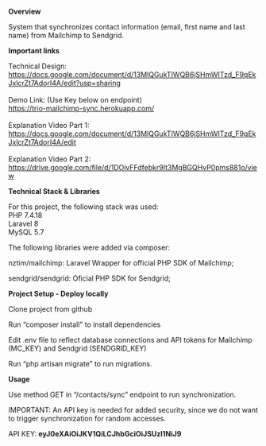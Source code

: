 <b>Overview</b>

System that synchronizes contact information (email, first name and last name) from Mailchimp to Sendgrid.


<b>Important links</b>

Technical Design:<br>
https://docs.google.com/document/d/13MlQGukTIWQB6jSHmWITzd_F9qEkJxlcrZt7AdorI4A/edit?usp=sharing
<br><br>
Demo Link: (Use Key below on endpoint)<br>
https://trio-mailchimp-sync.herokuapp.com/
<br><br>
Explanation Video Part 1:<br>
https://docs.google.com/document/d/13MlQGukTIWQB6jSHmWITzd_F9qEkJxlcrZt7AdorI4A/edit
<br><br>
Explanation Video Part 2:<br>
https://drive.google.com/file/d/1DOivFFdfebkr9It3MgBGQHvP0pms881o/view
<br>

<b>Technical Stack & Libraries</b>

For this project, the following stack was used:<br>
PHP 7.4.18<br>
Laravel 8<br>
MySQL 5.7<br>

The following libraries were added via composer:

nztim/mailchimp:
Laravel Wrapper for official PHP SDK of Mailchimp;

sendgrid/sendgrid:
Oficial PHP SDK for Sendgrid;


<b>Project Setup - Deploy locally</b>

Clone project from github

Run “composer install” to install dependencies

Edit .env file to reflect database connections and API tokens for Mailchimp (MC_KEY) and Sendgrid (SENDGRID_KEY)

Run “php artisan migrate” to run migrations.


<b>Usage</b>

Use method GET in  “/contacts/sync” endpoint to run synchronization. 

IMPORTANT: An API key is needed for added security, since we do not want to trigger synchronization for random accesses.

API KEY: <b>eyJ0eXAiOiJKV1QiLCJhbGciOiJSUzI1NiJ9</b>
